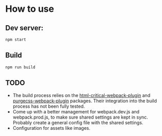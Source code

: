 # How to use

## Dev server:

`npm start`

## Build

`npm run build`

## TODO

- The build process relies on the [html-critical-webpack-plugin](https://github.com/anthonygore/html-critical-webpack-plugin.git) and  [purgecss-webpack-plugin](https://github.com/FullHuman/purgecss-webpack-plugin.git) packages. Their integration into the build process has not been fully tested.
- Come up with a better management for webpack.dev.js and webpack.prod.js, to make sure shared settings are kept in sync. Probably create a general config file with the shared settings.
- Configuration for assets like images.
